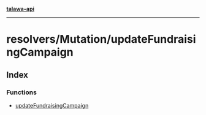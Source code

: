 [**talawa-api**](../../../README.md)

***

# resolvers/Mutation/updateFundraisingCampaign

## Index

### Functions

- [updateFundraisingCampaign](functions/updateFundraisingCampaign.md)
